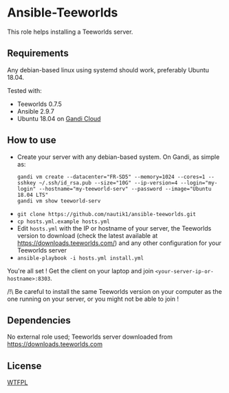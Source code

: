 Ansible-Teeworlds
=================

This role helps installing a Teeworlds server.

Requirements
------------

Any debian-based linux using systemd should work, preferably Ubuntu 18.04.

Tested with:
- Teeworlds 0.7.5
- Ansible 2.9.7
- Ubuntu 18.04 on [Gandi Cloud](https://www.gandi.net/fr/cloud)

How to use
--------------

- Create your server with any debian-based system. On Gandi, as simple as:
  ```
  gandi vm create --datacenter="FR-SD5" --memory=1024 --cores=1 --sshkey ~/.ssh/id_rsa.pub --size="10G" --ip-version=4 --login="my-login" --hostname="my-teeworld-serv" --password --image="Ubuntu 18.04 LTS"
  gandi vm show teeworld-serv
  ```
- `git clone https://github.com/nautik1/ansible-teeworlds.git`
- `cp hosts.yml.example hosts.yml`
- Edit `hosts.yml` with the IP or hostname of your server, the Teeworlds version to download (check the latest available at https://downloads.teeworlds.com/) and any other configuration for your Teeworlds server
- `ansible-playbook -i hosts.yml install.yml`

You're all set ! Get the client on your laptop and join `<your-server-ip-or-hostname>:8303`.

/!\ Be careful to install the same Teeworlds version on your computer as the one running on your server, or you might not be able to join !

Dependencies
------------

No external role used; Teeworlds server downloaded from https://downloads.teeworlds.com

License
-------

[WTFPL](https://en.wikipedia.org/wiki/WTFPL)
